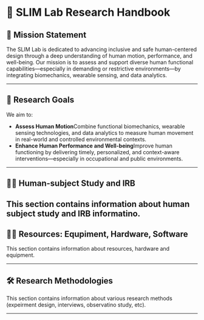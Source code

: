 # 🔬 SLIM Lab Research Handbook

## 🧭 Mission Statement

The SLIM Lab is dedicated to advancing inclusive and safe human-centered design through a deep understanding of human motion, performance, and well-being. Our mission is to assess and support diverse human functional capabilities—especially in demanding or restrictive environments—by integrating biomechanics, wearable sensing, and data analytics.

---

## 🎯 Research Goals

We aim to:

- **Assess Human Motion**Combine functional biomechanics, wearable sensing technologies, and data analytics to measure human movement in real-world and controlled environmental contexts.
- **Enhance Human Performance and Well-being**Improve human functioning by delivering timely, personalized, and context-aware interventions—especially in occupational and public environments.

---

## 🧑‍🔬 Human-subject Study and IRB

## This section contains information about human subject study and IRB informatino.

## 🧑‍🔬 Resources: Equpiment, Hardware, Software

This section contains information about resources, hardware and equipment.

---

## 🛠️ Research Methodologies

This section contains information about various research methods (expeirment design, interviews, observatino study, etc).

---